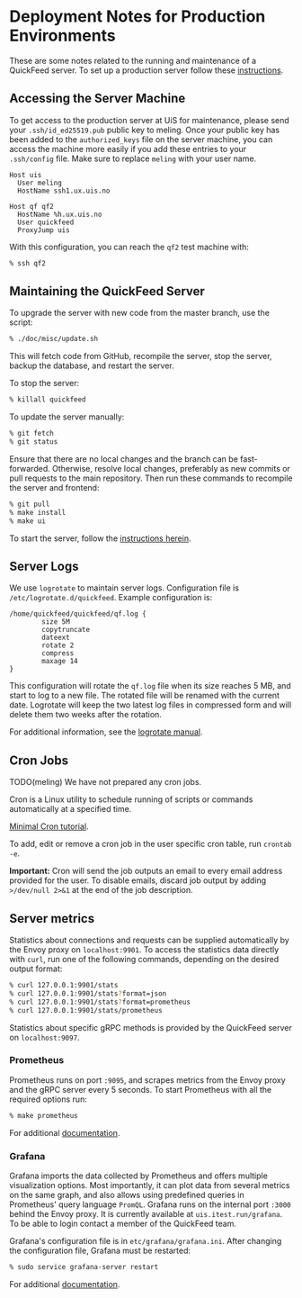# Deployment Notes for Production Environments

These are some notes related to the running and maintenance of a QuickFeed server.
To set up a production server follow these [instructions](./deploy.md).

## Accessing the Server Machine

To get access to the production server at UiS for maintenance, please send your `.ssh/id_ed25519.pub` public key to meling.
Once your public key has been added to the `authorized_keys` file on the server machine, you can access the machine more easily if you add these entries to your `.ssh/config` file.
Make sure to replace `meling` with your user name.

```text
Host uis
  User meling
  HostName ssh1.ux.uis.no

Host qf qf2
  HostName %h.ux.uis.no
  User quickfeed
  ProxyJump uis
```

With this configuration, you can reach the `qf2` test machine with:

```sh
% ssh qf2
```

## Maintaining the QuickFeed Server

To upgrade the server with new code from the master branch, use the script:

```sh
% ./doc/misc/update.sh
```

This will fetch code from GitHub, recompile the server, stop the server, backup the database, and restart the server.

To stop the server:

```sh
% killall quickfeed
```

To update the server manually:

```sh
% git fetch
% git status
```

Ensure that there are no local changes and the branch can be fast-forwarded.
Otherwise, resolve local changes, preferably as new commits or pull requests to the main repository.
Then run these commands to recompile the server and frontend:

```sh
% git pull
% make install
% make ui
```

To start the server, follow the [instructions herein](./deploy.md).

## Server Logs

We use `logrotate` to maintain server logs.
Configuration file is `/etc/logrotate.d/quickfeed`.
Example configuration is:

```text
/home/quickfeed/quickfeed/qf.log {
        size 5M
        copytruncate
        dateext
        rotate 2
        compress
        maxage 14
}
```

This configuration will rotate the `qf.log` file when its size reaches 5 MB, and start to log to a new file.
The rotated file will be renamed with the current date.
Logrotate will keep the two latest log files in compressed form and will delete them two weeks after the rotation.

For additional information, see the [logrotate manual](https://www.digitalocean.com/community/tutorials/how-to-manage-logfiles-with-logrotate-on-ubuntu-16-04).

## Cron Jobs

TODO(meling) We have not prepared any cron jobs.

Cron is a Linux utility to schedule running of scripts or commands automatically at a specified time.

[Minimal Cron tutorial](https://www.ostechnix.com/a-beginners-guide-to-cron-jobs/).

To add, edit or remove a cron job in the user specific cron table, run `crontab -e`.

**Important:** Cron will send the job outputs an email to every email address provided for the user.
To disable emails, discard job output by adding `>/dev/null 2>&1` at the end of the job description.

## Server metrics

Statistics about connections and requests can be supplied automatically by the Envoy proxy on `localhost:9901`.
To access the statistics data directly with `curl`, run one of the following commands, depending on the desired output format:

```sh
% curl 127.0.0.1:9901/stats
% curl 127.0.0.1:9901/stats?format=json
% curl 127.0.0.1:9901/stats?format=prometheus
% curl 127.0.0.1:9901/stats/prometheus
```

Statistics about specific gRPC methods is provided by the QuickFeed server on `localhost:9097`.

### Prometheus

Prometheus runs on port `:9095`, and scrapes metrics from the Envoy proxy and the gRPC server every 5 seconds.
To start Prometheus with all the required options run:

```sh
% make prometheus
```

For additional [documentation](https://prometheus.io/docs/introduction/overview/).

### Grafana

Grafana imports the data collected by Prometheus and offers multiple visualization options.
Most importantly, it can plot data from several metrics on the same graph, and also allows using predefined queries in Prometheus' query language `PromQL`.
Grafana runs on the internal port `:3000` behind the Envoy proxy.
It is currently available at `uis.itest.run/grafana`.
To be able to login contact a member of the QuickFeed team.

Grafana's configuration file is in `etc/grafana/grafana.ini`.
After changing the configuration file, Grafana must be restarted:

```sh
% sudo service grafana-server restart
```

For additional [documentation](https://grafana.com/docs/grafana/latest/).
